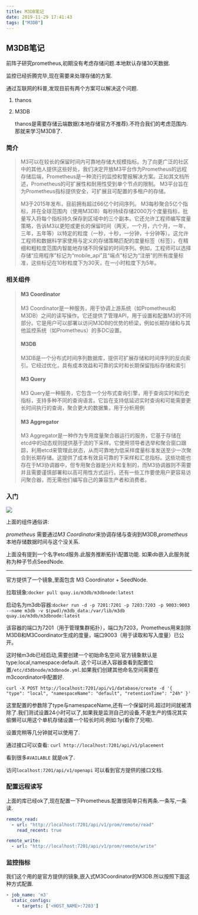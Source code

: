 ```yaml
---
title: M3DB笔记
date: 2019-11-29 17:41:43
tags: ["M3DB"]
---
```




## M3DB笔记

前阵子研究prometheus,初期没有考虑存储问题.本地默认存储30天数据.

监控已经折腾完毕,现在需要来处理存储的方案.

通过互联网的科普,发现目前有两个方案可以解决这个问题.

1. thanos

2. M3DB 
   
   thanos是需要存储云端数据(本地存储官方不推荐).不符合我们的考虑范围内.那就来学习M3DB了.

### 简介

> M3可以在较长的保留时间内可靠地存储大规模指标。为了向更广泛的社区中的其他人提供这些好处，我们决定开放M3平台作为Prometheus的远程存储后端，Prometheus是一种流行的监控和警报解决方案。正如其文档所述，Prometheus的可扩展性和耐用性受到单个节点的限制。 M3平台旨在为Prometheus指标提供安全，可扩展且可配置的多租户的存储。
> 
> M3于2015年发布，目前拥有超过66亿个时间序列。 M3每秒聚合5亿个指标，并在全球范围内（使用M3DB）每秒持续存储2000万个度量指标，批量写入将每个指标持久保存到区域中的三个副本。它还允许工程师编写度量策略，告诉M3以更短或更长的保留时间（两天，一个月，六个月，一年，三年，五年等）以特定的粒度（一秒，十秒，一分钟，十分钟等）。这允许工程师和数据科学家使用与定义的存储策略匹配的度量标签（标签），在精细和粗粒度范围内智能地存储不同保留的时间序列。例如，工程师可以选择存储“应用程序”标记为“mobile_api”且“端点”标记为“注册”的所有度量标准，这些标记在10秒粒度下为30天，在一小时粒度下为5年。



### 相关组件

> #### M3 Coordinator
> 
> M3 Coordinator是一种服务，用于协调上游系统（如Prometheus和M3DB）之间的读写操作。它还提供了管理API，用于设置和配置M3的不同部分。它是用户可以部署以访问M3DB的优势的桥梁，例如长期存储和与其他监控系统（如Prometheus）的多DC设置。
> 
> #### M3DB
> 
> M3DB是一个分布式时间序列数据库，提供可扩展存储和时间序列的反向索引。它经过优化，具有成本效益和可靠的实时和长期保留指标存储和索引
> 
> #### M3 Query
> 
> M3 Query是一种服务，它包含一个分布式查询引擎，用于查询实时和历史指标，支持多种不同的查询语言。它旨在支持低延迟实时查询和可能需要更长时间执行的查询，聚合更大的数据集，用于分析用例
> 
> #### M3 Aggregator
> 
> M3 Aggregator是一种作为专用度量聚合器运行的服务，它基于存储在etcd中的动态规则提供基于流的下采样。它使用领导者选举和聚合窗口跟踪，利用etcd来管理此状态，从而可靠地为低采样度量标准发送至少一次聚合到长期存储。这提供了成本有效且可靠的下采样和汇总指标。这些功能也存在于M3协调器中，但专用聚合器是分片和复制的，而M3协调器则不需要并且需要谨慎部署和以高可用性方式运行。还有一些工作要使用户更容易访问聚合器，而无需他们编写自己的兼容生产者和消费者。



### 入门

![](https://t1.picb.cc/uploads/2019/11/29/kIj7yu.png)

上面的组件通俗讲:

*prometheus* 需要通过*M3 Coordinator*来协调存储与查询到M3DB,*prometheus*本地存储数据时间与这个没关系.

上面没有提到一个名字etcd服务.此服务推断拓扑\配置功能. 如果db嵌入此服务就称为种子节点SeedNode.

----

官方提供了一个镜象,里面包含 M3 Coordinator + SeedNode.

拉取镜象:`docker pull quay.io/m3db/m3dbnode:latest`

启动名为m3db容器:`docker run -d -p 7201:7201 -p 7203:7203 -p 9003:9003 --name m3db -v $(pwd)/m3db_data:/var/lib/m3db quay.io/m3db/m3dbnode:latest`

该容器的端口为7201（用于管理集群拓扑），端口为7203，Prometheus用来刮除M3DB和M3Coordinator生成的度量，端口9003（用于读取和写入度量）已公开。



这时候m3db已经启动,需要创建一个初始命名空间.官方镜象默认是type:local,namespace:default. 这个可以进入容器查看到配置位置`/etc/d3dbnode/m3dbnode.yml`.如果我们创建其他命名空间需要在m3coordinator中配置好.

`curl -X POST http://localhost:7201/api/v1/database/create -d '{
  "type": "local",
  "namespaceName": "default",
  "retentionTime": "24h"
}'`

这里配置的参数除了type与namespaceName,还有一个保留时间.超过时间就被清除了.我们测试设置24小时可以了,如果我是监测自己的设备,不是生产的情况其实偷懒可以用这个单机存储设置一个较长时间.例如:1y(看你了兄嘚).

设置完稍等几分钟就可以使用了.

通过接口可以查看: `curl http://localhost:7201/api/v1/placement`

看到很多`AVAILABLE` 就是ok了.

访问`localhost:7201/api/v1/openapi` 可以看到官方提供的接口文档.



### 配置远程读写

上面的库已经ok了,现在配置一下Prometheus.配置很简单只有两条.一条写,一条读.

```yaml
remote_read:
  - url: "http://localhost:7201/api/v1/prom/remote/read"
    read_recent: true

remote_write:
  - url: "http://localhost:7201/api/v1/prom/remote/write"
```

### 监控指标

我们这个用的是官方提供的镜象,嵌入式M3Coordinator的M3DB.所以按照下面这种方式配置.

```yaml
- job_name: 'm3'
  static_configs:
    - targets: ['<HOST_NAME>:7203']
```